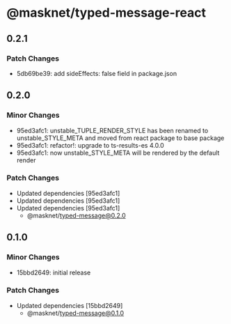 # @masknet/typed-message-react

## 0.2.1

### Patch Changes

-   5db69be39: add sideEffects: false field in package.json

## 0.2.0

### Minor Changes

-   95ed3afc1: unstable_TUPLE_RENDER_STYLE has been renamed to unstable_STYLE_META and moved from react package to base package
-   95ed3afc1: refactor!: upgrade to ts-results-es 4.0.0
-   95ed3afc1: now unstable_STYLE_META will be rendered by the default render

### Patch Changes

-   Updated dependencies [95ed3afc1]
-   Updated dependencies [95ed3afc1]
-   Updated dependencies [95ed3afc1]
    -   @masknet/typed-message@0.2.0

## 0.1.0

### Minor Changes

-   15bbd2649: initial release

### Patch Changes

-   Updated dependencies [15bbd2649]
    -   @masknet/typed-message@0.1.0
